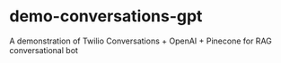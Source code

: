 # demo-conversations-gpt
A demonstration of Twilio Conversations + OpenAI + Pinecone for RAG conversational bot
